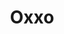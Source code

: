 ---
title: "Oxxo"
url: /san-luis-potosi/oxxo-carretera-queretaro-san-luis-potosi-2/
shop: Lebensmittel
---